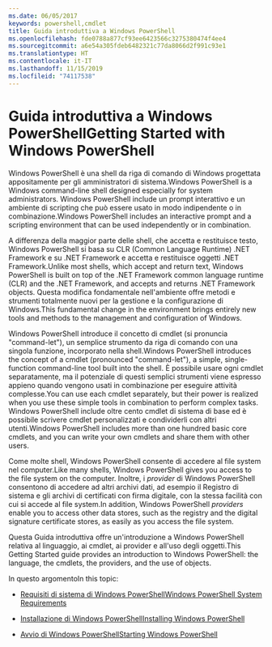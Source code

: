 ```yaml
---
ms.date: 06/05/2017
keywords: powershell,cmdlet
title: Guida introduttiva a Windows PowerShell
ms.openlocfilehash: fde0788a877cf93ee6423566c3275380474f4ee4
ms.sourcegitcommit: a6e54a305fdeb6482321c77da8066d2f991c93e1
ms.translationtype: HT
ms.contentlocale: it-IT
ms.lasthandoff: 11/15/2019
ms.locfileid: "74117538"
---
```

# <a name="getting-started-with-windows-powershell"></a><span data-ttu-id="3cdae-103">Guida introduttiva a Windows PowerShell</span><span class="sxs-lookup"><span data-stu-id="3cdae-103">Getting Started with Windows PowerShell</span></span>
<span data-ttu-id="3cdae-104">Windows PowerShell è una shell da riga di comando di Windows progettata appositamente per gli amministratori di sistema.</span><span class="sxs-lookup"><span data-stu-id="3cdae-104">Windows PowerShell is a Windows command-line shell designed especially for system administrators.</span></span> <span data-ttu-id="3cdae-105">Windows PowerShell include un prompt interattivo e un ambiente di scripting che può essere usato in modo indipendente o in combinazione.</span><span class="sxs-lookup"><span data-stu-id="3cdae-105">Windows PowerShell includes an interactive prompt and a scripting environment that can be used independently or in combination.</span></span>

<span data-ttu-id="3cdae-106">A differenza della maggior parte delle shell, che accetta e restituisce testo, Windows PowerShell si basa su CLR (Common Language Runtime) .NET Framework e su .NET Framework e accetta e restituisce oggetti .NET Framework.</span><span class="sxs-lookup"><span data-stu-id="3cdae-106">Unlike most shells, which accept and return text, Windows PowerShell is built on top of the .NET Framework common language runtime (CLR) and the .NET Framework, and accepts and returns .NET Framework objects.</span></span> <span data-ttu-id="3cdae-107">Questa modifica fondamentale nell'ambiente offre metodi e strumenti totalmente nuovi per la gestione e la configurazione di Windows.</span><span class="sxs-lookup"><span data-stu-id="3cdae-107">This fundamental change in the environment brings entirely new tools and methods to the management and configuration of Windows.</span></span>

<span data-ttu-id="3cdae-108">Windows PowerShell introduce il concetto di cmdlet (si pronuncia "command-let"), un semplice strumento da riga di comando con una singola funzione, incorporato nella shell.</span><span class="sxs-lookup"><span data-stu-id="3cdae-108">Windows PowerShell introduces the concept of a cmdlet (pronounced "command-let"), a simple, single-function command-line tool built into the shell.</span></span> <span data-ttu-id="3cdae-109">È possibile usare ogni cmdlet separatamente, ma il potenziale di questi semplici strumenti viene espresso appieno quando vengono usati in combinazione per eseguire attività complesse.</span><span class="sxs-lookup"><span data-stu-id="3cdae-109">You can use each cmdlet separately, but their power is realized when you use these simple tools in combination to perform complex tasks.</span></span> <span data-ttu-id="3cdae-110">Windows PowerShell include oltre cento cmdlet di sistema di base ed è possibile scrivere cmdlet personalizzati e condividerli con altri utenti.</span><span class="sxs-lookup"><span data-stu-id="3cdae-110">Windows PowerShell includes more than one hundred basic core cmdlets, and you can write your own cmdlets and share them with other users.</span></span>

<span data-ttu-id="3cdae-111">Come molte shell, Windows PowerShell consente di accedere al file system nel computer.</span><span class="sxs-lookup"><span data-stu-id="3cdae-111">Like many shells, Windows PowerShell gives you access to the file system on the computer.</span></span> <span data-ttu-id="3cdae-112">Inoltre, i *provider* di Windows PowerShell consentono di accedere ad altri archivi dati, ad esempio il Registro di sistema e gli archivi di certificati con firma digitale, con la stessa facilità con cui si accede al file system.</span><span class="sxs-lookup"><span data-stu-id="3cdae-112">In addition, Windows PowerShell *providers* enable you to access other data stores, such as the registry and the digital signature certificate stores, as easily as you access the file system.</span></span>

<span data-ttu-id="3cdae-113">Questa Guida introduttiva offre un'introduzione a Windows PowerShell relativa al linguaggio, ai cmdlet, ai provider e all'uso degli oggetti.</span><span class="sxs-lookup"><span data-stu-id="3cdae-113">This Getting Started guide provides an introduction to Windows PowerShell: the language, the cmdlets, the providers, and the use of objects.</span></span>

<span data-ttu-id="3cdae-114">In questo argomento</span><span class="sxs-lookup"><span data-stu-id="3cdae-114">In this topic:</span></span>

- [<span data-ttu-id="3cdae-115">Requisiti di sistema di Windows PowerShell</span><span class="sxs-lookup"><span data-stu-id="3cdae-115">Windows PowerShell System Requirements</span></span>](../install/Windows-PowerShell-System-Requirements.md)

- [<span data-ttu-id="3cdae-116">Installazione di Windows PowerShell</span><span class="sxs-lookup"><span data-stu-id="3cdae-116">Installing Windows PowerShell</span></span>](../install/Installing-Windows-PowerShell.md)

- [<span data-ttu-id="3cdae-117">Avvio di Windows PowerShell</span><span class="sxs-lookup"><span data-stu-id="3cdae-117">Starting Windows PowerShell</span></span>](Starting-Windows-PowerShell.md)
